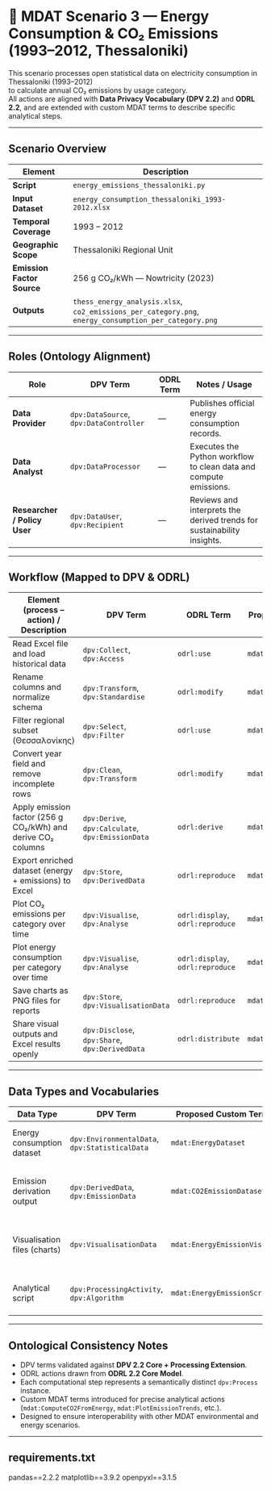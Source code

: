 # 🧩 MDAT Scenario 3 — Energy Consumption & CO₂ Emissions (1993–2012, Thessaloniki)

This scenario processes open statistical data on electricity consumption in Thessaloniki (1993–2012)  
to calculate annual CO₂ emissions by usage category.  
All actions are aligned with **Data Privacy Vocabulary (DPV 2.2)** and **ODRL 2.2**, and are extended with custom MDAT terms to describe specific analytical steps.

---

## Scenario Overview

| Element | Description |
|----------|--------------|
| **Script** | `energy_emissions_thessaloniki.py` |
| **Input Dataset** | `energy_consumption_thessaloniki_1993-2012.xlsx` |
| **Temporal Coverage** | 1993 – 2012 |
| **Geographic Scope** | Thessaloniki Regional Unit |
| **Emission Factor Source** | 256 g CO₂/kWh — Nowtricity (2023) |
| **Outputs** | `thess_energy_analysis.xlsx`, `co2_emissions_per_category.png`, `energy_consumption_per_category.png` |

---

## Roles (Ontology Alignment)

| Role | DPV Term | ODRL Term | Notes / Usage |
|------|-----------|------------|---------------|
| **Data Provider** | `dpv:DataSource`, `dpv:DataController` | — | Publishes official energy consumption records. |
| **Data Analyst** | `dpv:DataProcessor` | — | Executes the Python workflow to clean data and compute emissions. |
| **Researcher / Policy User** | `dpv:DataUser`, `dpv:Recipient` | — | Reviews and interprets the derived trends for sustainability insights. |

---

## Workflow (Mapped to DPV & ODRL)

| Element (process – action) / Description | DPV Term | ODRL Term | Proposed Custom Term (`mdat:`) |
|------------------------------------------|-----------|------------|--------------------------------|
| Read Excel file and load historical data | `dpv:Collect`, `dpv:Access` | `odrl:use` | `mdat:LoadEnergyDataset` |
| Rename columns and normalize schema | `dpv:Transform`, `dpv:Standardise` | `odrl:modify` | `mdat:NormalizeEnergySchema` |
| Filter regional subset (Θεσσαλονίκης) | `dpv:Select`, `dpv:Filter` | `odrl:use` | `mdat:SelectRegionalSubset` |
| Convert year field and remove incomplete rows | `dpv:Clean`, `dpv:Transform` | `odrl:modify` | `mdat:CleanTemporalRecords` |
| Apply emission factor (256 g CO₂/kWh) and derive CO₂ columns | `dpv:Derive`, `dpv:Calculate`, `dpv:EmissionData` | `odrl:derive` | `mdat:ComputeCO2FromEnergy` |
| Export enriched dataset (energy + emissions) to Excel | `dpv:Store`, `dpv:DerivedData` | `odrl:reproduce` | `mdat:ExportDerivedDataset` |
| Plot CO₂ emissions per category over time | `dpv:Visualise`, `dpv:Analyse` | `odrl:display`, `odrl:reproduce` | `mdat:PlotEmissionTrends` |
| Plot energy consumption per category over time | `dpv:Visualise`, `dpv:Analyse` | `odrl:display`, `odrl:reproduce` | `mdat:PlotEnergyConsumption` |
| Save charts as PNG files for reports | `dpv:Store`, `dpv:VisualisationData` | `odrl:reproduce` | `mdat:SaveVisualOutputs` |
| Share visual outputs and Excel results openly | `dpv:Disclose`, `dpv:Share`, `dpv:DerivedData` | `odrl:distribute` | `mdat:PublishEmissionIndicators` |

---

## Data Types and Vocabularies

| Data Type | DPV Term | Proposed Custom Term (`mdat:`) | Notes |
|------------|-----------|--------------------------------|-------|
| Energy consumption dataset | `dpv:EnvironmentalData`, `dpv:StatisticalData` | `mdat:EnergyDataset` | Annual kWh by usage category. |
| Emission derivation output | `dpv:DerivedData`, `dpv:EmissionData` | `mdat:CO2EmissionDataset` | Computed CO₂ (kg) values per sector and year. |
| Visualisation files (charts) | `dpv:VisualisationData` | `mdat:EnergyEmissionVisualisation` | PNG graphs generated by Matplotlib. |
| Analytical script | `dpv:ProcessingActivity`, `dpv:Algorithm` | `mdat:EnergyEmissionScript` | Python workflow used for processing. |

---

## Ontological Consistency Notes

- DPV terms validated against **DPV 2.2 Core + Processing Extension**.  
- ODRL actions drawn from **ODRL 2.2 Core Model**.  
- Each computational step represents a semantically distinct `dpv:Process` instance.  
- Custom MDAT terms introduced for precise analytical actions (`mdat:ComputeCO2FromEnergy`, `mdat:PlotEmissionTrends`, etc.).  
- Designed to ensure interoperability with other MDAT environmental and energy scenarios.

---

## requirements.txt
pandas==2.2.2
matplotlib==3.9.2
openpyxl==3.1.5
